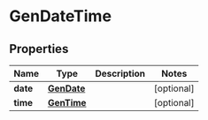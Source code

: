 # GenDateTime

## Properties
Name | Type | Description | Notes
------------ | ------------- | ------------- | -------------
**date** | [**GenDate**](GenDate.md) |  |  [optional]
**time** | [**GenTime**](GenTime.md) |  |  [optional]
